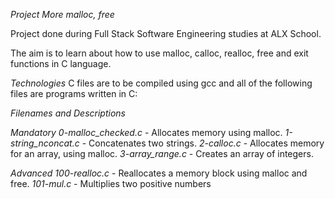 *Project More malloc, free*

Project done during Full Stack Software Engineering studies at ALX School. 

The aim is to learn about how to use malloc, calloc, realloc, free and exit functions in C language.

*Technologies*
C files are to be compiled using gcc and all of the following files are programs written in C:

*Filenames and Descriptions*

*Mandatory*
*0-malloc_checked.c* - Allocates memory using malloc.
*1-string_nconcat.c*	- Concatenates two strings.
*2-calloc.c* -	Allocates memory for an array, using malloc.
*3-array_range.c* - Creates an array of integers.

*Advanced*
*100-realloc.c*	- Reallocates a memory block using malloc and free.
*101-mul.c* - 	Multiplies two positive numbers
